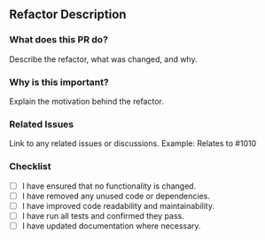 ## Refactor Description

### What does this PR do?
Describe the refactor, what was changed, and why.

### Why is this important?
Explain the motivation behind the refactor.

### Related Issues
Link to any related issues or discussions. Example: Relates to #1010

### Checklist
- [ ] I have ensured that no functionality is changed.
- [ ] I have removed any unused code or dependencies.
- [ ] I have improved code readability and maintainability.
- [ ] I have run all tests and confirmed they pass.
- [ ] I have updated documentation where necessary.
